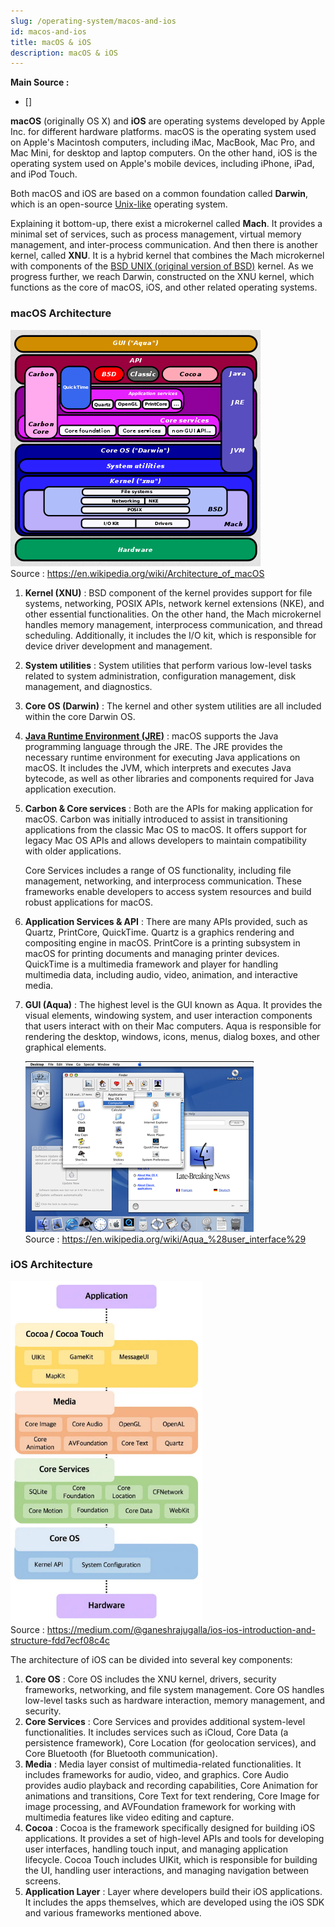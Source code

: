 ```yaml
---
slug: /operating-system/macos-and-ios
id: macos-and-ios
title: macOS & iOS
description: macOS & iOS
---
```


**Main Source :**

- []

**macOS** (originally OS X) and **iOS** are operating systems developed by Apple Inc. for different hardware platforms. macOS is the operating system used on Apple's Macintosh computers, including iMac, MacBook, Mac Pro, and Mac Mini, for desktop and laptop computers. On the other hand, iOS is the operating system used on Apple's mobile devices, including iPhone, iPad, and iPod Touch.

Both macOS and iOS are based on a common foundation called **Darwin**, which is an open-source [Unix-like](/operating-system/unix) operating system.

Explaining it bottom-up, there exist a microkernel called **Mach**. It provides a minimal set of services, such as process management, virtual memory management, and inter-process communication. And then there is another kernel, called **XNU**. It is a hybrid kernel that combines the Mach microkernel with components of the [BSD UNIX (original version of BSD)](/operating-system/bsd) kernel. As we progress further, we reach Darwin, constructed on the XNU kernel, which functions as the core of macOS, iOS, and other related operating systems.

### macOS Architecture

![macOS architecture](./macos-architecture.png)  
Source : https://en.wikipedia.org/wiki/Architecture_of_macOS

1. **Kernel (XNU)** : BSD component of the kernel provides support for file systems, networking, POSIX APIs, network kernel extensions (NKE), and other essential functionalities. On the other hand, the Mach microkernel handles memory management, interprocess communication, and thread scheduling. Additionally, it includes the I/O kit, which is responsible for device driver development and management.
2. **System utilities** : System utilities that perform various low-level tasks related to system administration, configuration management, disk management, and diagnostics.
3. **Core OS (Darwin)** : The kernel and other system utilities are all included within the core Darwin OS.
4. **[Java Runtime Environment (JRE)](/computer-and-programming-fundamentals/runtime-environment#java-runtime-environment-jre)** : macOS supports the Java programming language through the JRE. The JRE provides the necessary runtime environment for executing Java applications on macOS. It includes the JVM, which interprets and executes Java bytecode, as well as other libraries and components required for Java application execution.
5. **Carbon & Core services** : Both are the APIs for making application for macOS. Carbon was initially introduced to assist in transitioning applications from the classic Mac OS to macOS. It offers support for legacy Mac OS APIs and allows developers to maintain compatibility with older applications.

   Core Services includes a range of OS functionality, including file management, networking, and interprocess communication. These frameworks enable developers to access system resources and build robust applications for macOS.

6. **Application Services & API** : There are many APIs provided, such as Quartz, PrintCore, QuickTime. Quartz is a graphics rendering and compositing engine in macOS. PrintCore is a printing subsystem in macOS for printing documents and managing printer devices. QuickTime is a multimedia framework and player for handling multimedia data, including audio, video, animation, and interactive media.
7. **GUI (Aqua)** : The highest level is the GUI known as Aqua. It provides the visual elements, windowing system, and user interaction components that users interact with on their Mac computers. Aqua is responsible for rendering the desktop, windows, icons, menus, dialog boxes, and other graphical elements.

   ![Aqua GUI](./aqua.png)  
   Source : https://en.wikipedia.org/wiki/Aqua_%28user_interface%29

### iOS Architecture

![iOS architecture](./ios-architecture.png)  
Source : https://medium.com/@ganeshrajugalla/ios-ios-introduction-and-structure-fdd7ecf08c4c

The architecture of iOS can be divided into several key components:

1. **Core OS** : Core OS includes the XNU kernel, drivers, security frameworks, networking, and file system management. Core OS handles low-level tasks such as hardware interaction, memory management, and security.
2. **Core Services** : Core Services and provides additional system-level functionalities. It includes services such as iCloud, Core Data (a persistence framework), Core Location (for geolocation services), and Core Bluetooth (for Bluetooth communication).
3. **Media** : Media layer consist of multimedia-related functionalities. It includes frameworks for audio, video, and graphics. Core Audio provides audio playback and recording capabilities, Core Animation for animations and transitions, Core Text for text rendering, Core Image for image processing, and AVFoundation framework for working with multimedia features like video editing and capture.
4. **Cocoa** : Cocoa is the framework specifically designed for building iOS applications. It provides a set of high-level APIs and tools for developing user interfaces, handling touch input, and managing application lifecycle. Cocoa Touch includes UIKit, which is responsible for building the UI, handling user interactions, and managing navigation between screens.
5. **Application Layer** : Layer where developers build their iOS applications. It includes the apps themselves, which are developed using the iOS SDK and various frameworks mentioned above.
